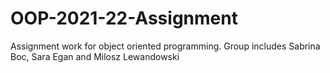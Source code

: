 # OOP-2021-22-Assignment
Assignment work for object oriented programming. Group includes Sabrina Boc, Sara Egan and Milosz Lewandowski
